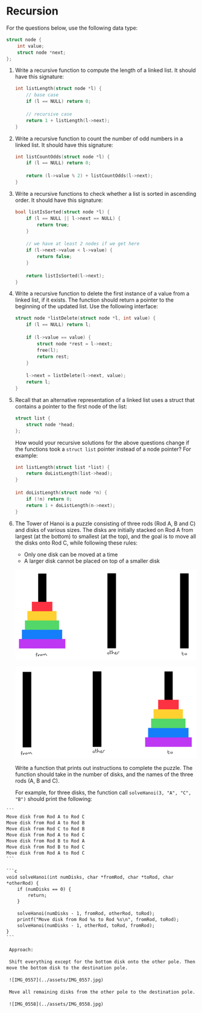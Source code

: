 # Recursion

For the questions below, use the following data type:

```c
struct node {
    int value;
    struct node *next;
};
```

1.  Write a recursive function to compute the length of a linked list. It should have this signature:

    ```c
    int listLength(struct node *l) {
        // base case
        if (l == NULL) return 0;
        
        // recursive case
        return 1 + listLength(l->next);
    }
    ```
    
2.  Write a recursive function to count the number of odd numbers in a linked list. It should have this signature:

    ```c
    int listCountOdds(struct node *l) {
        if (l == NULL) return 0;
    
        return (l->value % 2) + listCountOdds(l->next);
    }
    ```
    
3.  Write a recursive functions to check whether a list is sorted in ascending order. It should have this signature:

    ```c
    bool listIsSorted(struct node *l) {
        if (l == NULL || l->next == NULL) {
            return true;
        }
    
        // we have at least 2 nodes if we get here
        if (l->next->value < l->value) {
            return false;
        }
        
        return listIsSorted(l->next);
    }
    ```
    
4.  Write a recursive function to delete the first instance of a value from a linked list, if it exists. The function should return a pointer to the beginning of the updated list. Use the following interface:

    ```c
    struct node *listDelete(struct node *l, int value) {
        if (l == NULL) return l;
        
        if (l->value == value) {
            struct node *rest = l->next;
            free(l);
            return rest;
        }
        
        l->next = listDelete(l->next, value);
        return l;
    }
    ```
    
5.  Recall that an alternative representation of a linked list uses a struct that contains a pointer to the first node of the list:

    ```c
    struct list {
        struct node *head;
    };
    ```

    How would your recursive solutions for the above questions change if the functions took a `struct list` pointer instead of a node pointer? For example:

    ```c
    int listLength(struct list *list) {
        return doListLength(list->head);
    }
    
    int doListLength(struct node *n) {
        if (!n) return 0;
        return 1 + doListLength(n->next);
    }
    ```
    
6.   The Tower of Hanoi is a puzzle consisting of three rods (Rod A, B and C) and disks of various sizes. The disks are initially stacked on Rod A from largest (at the bottom) to smallest (at the top), and the goal is to move all the disks onto Rod C, while following these rules:

     -   Only one disk can be moved at a time
     -   A larger disk cannot be placed on top of a smaller disk

     ![IMG_0555](../assets/IMG_0555.jpg)

     ![IMG_0556](../assets/IMG_0556.jpg)
     
     Write a function that prints out instructions to complete the puzzle. The function should take in the number of disks, and the names of the three rods (A, B and C).
     
     For example, for three disks, the function call `solveHanoi(3, "A", "C", "B")` should print the following:
     
    ```
    Move disk from Rod A to Rod C
    Move disk from Rod A to Rod B
    Move disk from Rod C to Rod B
    Move disk from Rod A to Rod C
    Move disk from Rod B to Rod A
    Move disk from Rod B to Rod C
    Move disk from Rod A to Rod C
    ```
    
    ```c
    void solveHanoi(int numDisks, char *fromRod, char *toRod, char *otherRod) {
        if (numDisks == 0) {
            return;
        }
    
        solveHanoi(numDisks - 1, fromRod, otherRod, toRod);
        printf("Move disk from Rod %s to Rod %s\n", fromRod, toRod);
        solveHanoi(numDisks - 1, otherRod, toRod, fromRod);
    }
    ```
    
     Approach:
    
     Shift everything except for the bottom disk onto the other pole. Then move the bottom disk to the destination pole.
    
     ![IMG_0557](../assets/IMG_0557.jpg)
    
     Move all remaining disks from the other pole to the destination pole.
    
     ![IMG_0558](../assets/IMG_0558.jpg)

